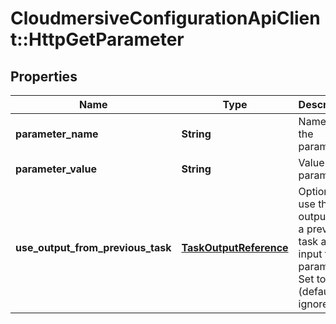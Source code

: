 # CloudmersiveConfigurationApiClient::HttpGetParameter

## Properties
Name | Type | Description | Notes
------------ | ------------- | ------------- | -------------
**parameter_name** | **String** | Name of the parameter | [optional] 
**parameter_value** | **String** | Value of the parameter | [optional] 
**use_output_from_previous_task** | [**TaskOutputReference**](TaskOutputReference.md) | Optional; use the output from a previous task as the input to this parameter.  Set to null (default) to ignore. | [optional] 


